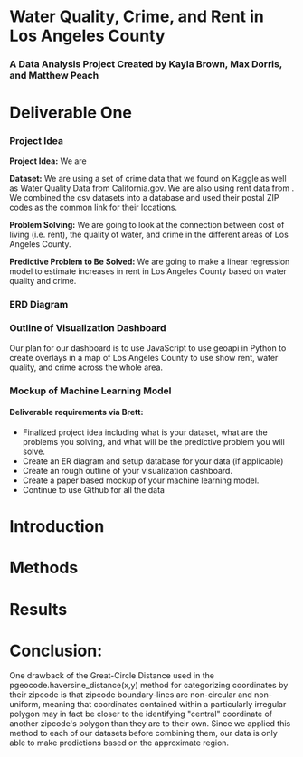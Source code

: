 # Water Quality, Crime, and Rent in Los Angeles County

### A Data Analysis Project Created by Kayla Brown, Max Dorris, and Matthew Peach

# Deliverable One
### Project Idea
**Project Idea:** We are 

**Dataset:** We are using a set of crime data that we found on Kaggle as well as Water Quality Data from California.gov.  We are also using rent data from .  We combined the csv datasets into a database and used their postal ZIP codes as the common link for their locations.

**Problem Solving:** We are going to look at the connection between cost of living (i.e. rent), the quality of water, and crime in the different areas of Los Angeles County.

**Predictive Problem to Be Solved:** We are going to make a linear regression model to estimate increases in rent in Los Angeles County based on water quality and crime.

### ERD Diagram

### Outline of Visualization Dashboard
Our plan for our dashboard is to use JavaScript to use geoapi in Python to create overlays in a map of Los Angeles County to use show rent, water quality, and crime across the whole area.

### Mockup of Machine Learning Model


#### Deliverable requirements via Brett:
- Finalized project idea including what is your dataset, what are the problems you solving, and what will be the predictive problem you will solve.
- Create an ER diagram and setup database for your data (if applicable)
- Create an rough outline of your visualization dashboard.
- Create a paper based mockup of your machine learning model.
- Continue to use Github for all the data


# Introduction

# Methods

# Results

# Conclusion:

One drawback of the Great-Circle Distance used in the pgeocode.haversine_distance(x,y) method for categorizing coordinates by their zipcode is that zipcode boundary-lines are non-circular and non-uniform, meaning that coordinates contained within a particularly irregular polygon may in fact be closer to the identifying "central" coordinate of another zipcode's polygon than they are to their own. Since we applied this method to each of our datasets before combining them, our data is only able to make predictions based on the approximate region.

